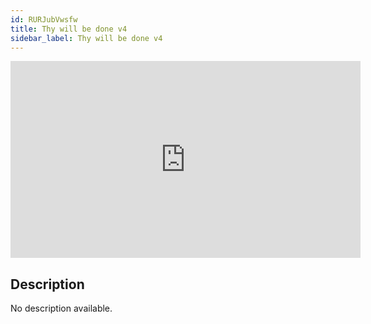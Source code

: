 ```yaml
---
id: RURJubVwsfw
title: Thy will be done v4
sidebar_label: Thy will be done v4
---
```


<iframe
  width="560"
  height="315"
  src="https://www.youtube.com/embed/RURJubVwsfw"
  title="YouTube video player"
  frameborder="0"
  allow="accelerometer; autoplay; clipboard-write; encrypted-media; gyroscope; picture-in-picture; web-share"
  referrerpolicy="strict-origin-when-cross-origin"
  allowfullscreen
></iframe>

## Description

No description available.
